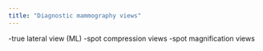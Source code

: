 ```yaml
---
title: "Diagnostic mammography views"
---
```

-true lateral view (ML)
-spot compression views
-spot magnification views


